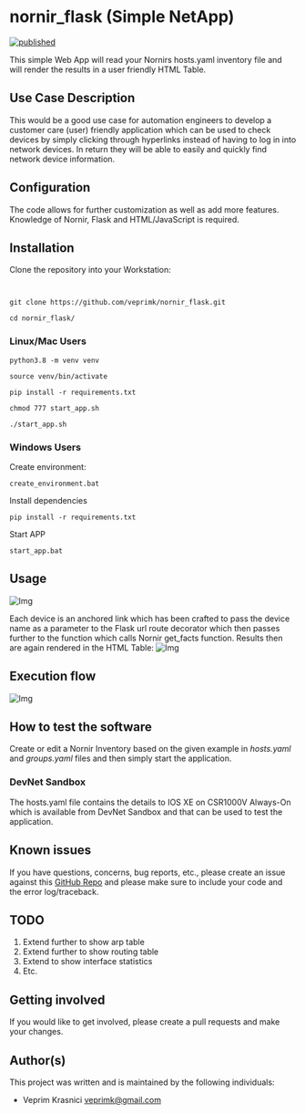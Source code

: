 # nornir_flask (Simple NetApp)


[![published](https://static.production.devnetcloud.com/codeexchange/assets/images/devnet-published.svg)](https://developer.cisco.com/codeexchange/github/repo/veprimk/nornir_flask)

This simple Web App will read your Nornirs hosts.yaml inventory file and will render the results in  a user friendly HTML Table.

## Use Case Description

This would be a good use case for automation engineers to develop a customer care (user) friendly application which can be used to check devices by simply clicking through hyperlinks instead of having to log in into network devices.
In return they will be able to easily and quickly find network device information.

## Configuration

The code allows for further customization as well as add more features. Knowledge of Nornir, Flask and HTML/JavaScript is required.

## Installation

Clone the repository into your Workstation:
```


git clone https://github.com/veprimk/nornir_flask.git

cd nornir_flask/
```

### Linux/Mac Users

```
python3.8 -m venv venv

source venv/bin/activate

pip install -r requirements.txt

chmod 777 start_app.sh

./start_app.sh

```

### Windows Users

Create environment:
```
create_environment.bat
```

Install dependencies
```
pip install -r requirements.txt
```

Start APP
```
start_app.bat
```



## Usage

![Img](Home.png)

Each device is an anchored link which has been crafted to pass the device name as a parameter to the Flask url route decorator which then passes further to the function which calls Nornir get_facts function.
Results then are again rendered in the HTML Table:
![Img](Facts.png)


## Execution flow

![Img](nornir_flask_flow.png)


## How to test the software

Create or edit a Nornir Inventory based on the given example in *hosts.yaml* and *groups.yaml* files and then simply start the application.

### DevNet Sandbox
The hosts.yaml file contains the details to IOS XE on CSR1000V Always-On which is available from DevNet Sandbox and that can be used to test the application.

## Known issues
If you have questions, concerns, bug reports, etc., please create an issue against this [GitHub Repo](https://github.com/veprimk/nornir_flask/issues) and please make sure to include your code and the error log/traceback.


## TODO

1. Extend further to show arp table
2. Extend further to show routing table
3. Extend to show interface statistics
4. Etc.

## Getting involved

If you would like to get involved, please create a pull requests and make your changes.

## Author(s)

This project was written and is maintained by the following individuals:

* Veprim Krasnici <veprimk@gmail.com>